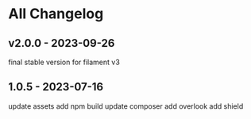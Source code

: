 # All Changelog

## v2.0.0 - 2023-09-26

final stable version for filament v3

## 1.0.5 - 2023-07-16

update assets
add npm build
update composer
add overlook
add shield
